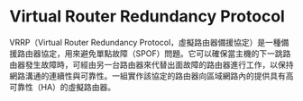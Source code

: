 # Virtual Router Redundancy Protocol
VRRP（Virtual Router Redundancy Protocol，虛擬路由器備援協定）是一種備援路由器協定，用來避免單點故障（SPOF）問題。它可以確保當主機的下一跳路由器發生故障時，可經由另一台路由器來代替出面故障的路由器進行工作，以保持網路溝通的連續性與可靠性。一組實作該協定的路由器向區域網路內的提供具有高可靠性（HA）的虛擬路由器。
